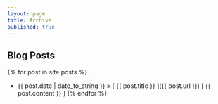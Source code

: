 ```yaml
---
layout: page
title: Archive
published: true
---
```



## Blog Posts

{% for post in site.posts %}
  * {{ post.date | date_to_string }} &raquo; [ {{ post.title }} ]({{ post.url }})
  [ {{ post.content }} ]
{% endfor %}
